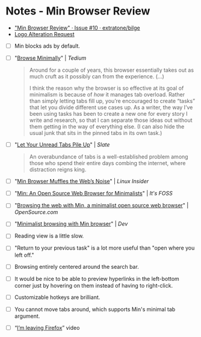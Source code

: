 # Notes - Min Browser Review

- ["Min Browser Review" · Issue #10 · extratone/bilge](https://github.com/extratone/bilge/issues/10)
- [Logo Alteration Request](https://discord.com/channels/764269005195968512/764560513668612166/908950896925372436)

- [ ] Min blocks ads by default.

- [ ] "[Browse Minimally](https://tedium.co/2020/05/12/minimal-web-browser-argument/)" | *Tedium*

  > Around for a couple of years, this browser essentially takes out as much cruft as it possibly can from the experience. (...)
  >
  > I think the reason why the browser is so effective at its goal of minimalism is because of *how* it manages tab overload. Rather than simply letting tabs fill up, you’re encouraged to create “tasks” that let you divide different use cases up. As a writer, the way I’ve been using tasks has been to create a new one for every story I write and research, so that I can separate those ideas out without them getting in the way of everything else. (I can also hide the usual junk that sits in the pinned tabs in its own task.)

- [ ] "[Let Your Unread Tabs Pile Up](https://slate.com/technology/2018/09/browser-tab-mangement-strategy-plugins.html)" | *Slate*

  > An overabundance of tabs is a well-established problem among those who spend their entire days combing the internet, where distraction reigns king.

- [ ] "[Min Browser Muffles the Web’s Noise](https://linuxinsider.com/story/Min-Browser-Muffles-the-Webs-Noise-84212.html)" | *Linux Insider*

- [ ] "[Min: An Open Source Web Browser for Minimalists](https://itsfoss.com/min-an-open-source-web-browser-for-minimalists/)" | *It's FOSS*

- [ ] "[Browsing the web with Min, a minimalist open source web browser](https://opensource.com/article/18/10/min-web-browser)" | *OpenSource.com*

- [ ] "[Minimalist browsing with Min browser](https://dev.to/wangonya/minimalist-browsing-with-min-browser-1p0c)" | *Dev*

- [ ] Reading view is a little slow.

- [ ] "Return to your previous task" is a lot more useful than "open where you left off."

- [ ] Browsing entirely centered around the search bar.

- [ ] It would be nice to be able to preview hyperlinks in the left-bottom corner just by hovering on them instead of having to right-click.

- [ ] Customizable hotkeys are brilliant.

- [ ] You cannot move tabs around, which supports Min's minimal tab argument.

- [ ] “[I’m leaving Firefox](https://youtu.be/DgFS1Do_1As)” video